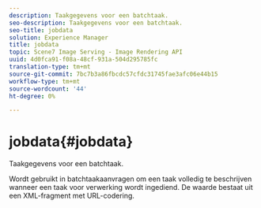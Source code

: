 ```yaml
---
description: Taakgegevens voor een batchtaak.
seo-description: Taakgegevens voor een batchtaak.
seo-title: jobdata
solution: Experience Manager
title: jobdata
topic: Scene7 Image Serving - Image Rendering API
uuid: 4d0fca91-f08a-48cf-931a-504d295785fc
translation-type: tm+mt
source-git-commit: 7bc7b3a86fbcdc57cfdc31745fae3afc06e44b15
workflow-type: tm+mt
source-wordcount: '44'
ht-degree: 0%

---
```



# jobdata{#jobdata}

Taakgegevens voor een batchtaak.

Wordt gebruikt in batchtaakaanvragen om een taak volledig te beschrijven wanneer een taak voor verwerking wordt ingediend. De waarde bestaat uit een XML-fragment met URL-codering.
